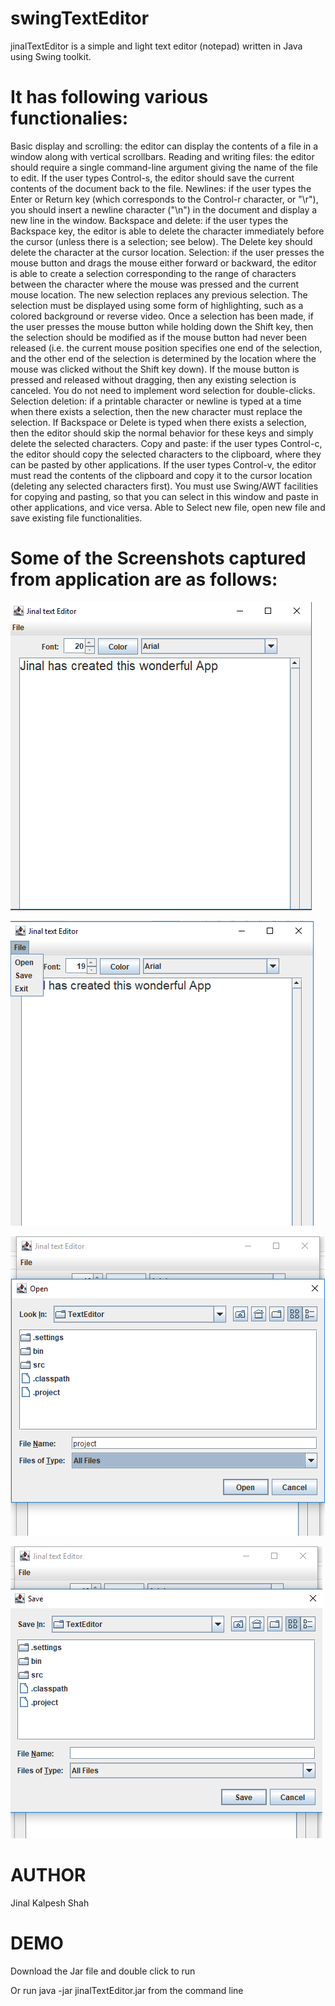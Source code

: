 # swingTextEditor
jinalTextEditor is a simple and light text editor (notepad) written in Java using Swing toolkit.

# It has following various functionalies:

Basic display and scrolling: the editor can display the contents of a file in a window along with vertical scrollbars.
Reading and writing files: the editor should require a single command-line argument giving the name of the file to edit. If the user types Control-s, the editor should save the current contents of the document back to the file.
Newlines: if the user types the Enter or Return key (which corresponds to the Control-r character, or "\r"), you should insert a newline character ("\n") in the document and display a new line in the window.
Backspace and delete: if the user types the Backspace key, the editor is able to delete the character immediately before the cursor (unless there is a selection; see below). The Delete key should delete the character at the cursor location.
Selection: if the user presses the mouse button and drags the mouse either forward or backward, the editor is able to create a selection corresponding to the range of characters between the character where the mouse was pressed and the current mouse location. The new selection replaces any previous selection. The selection must be displayed using some form of highlighting, such as a colored background or reverse video. Once a selection has been made, if the user presses the mouse button while holding down the Shift key, then the selection should be modified as if the mouse button had never been released (i.e. the current mouse position specifies one end of the selection, and the other end of the selection is determined by the location where the mouse was clicked without the Shift key down). If the mouse button is pressed and released without dragging, then any existing selection is canceled. You do not need to implement word selection for double-clicks.
Selection deletion: if a printable character or newline is typed at a time when there exists a selection, then the new character must replace the selection. If Backspace or Delete is typed when there exists a selection, then the editor should skip the normal behavior for these keys and simply delete the selected characters.
Copy and paste: if the user types Control-c, the editor should copy the selected characters to the clipboard, where they can be pasted by other applications. If the user types Control-v, the editor must read the contents of the clipboard and copy it to the cursor location (deleting any selected characters first). You must use Swing/AWT facilities for copying and pasting, so that you can select in this window and paste in other applications, and vice versa.
Able to Select new file, open new file and save existing file functionalities.


# Some of the Screenshots captured from application are as follows:

![](Screenshots/SS1.png)

![](Screenshots/SS2.png)

![](Screenshots/SS3.png)

![](Screenshots/SS4.png)



# AUTHOR
Jinal Kalpesh Shah





# DEMO
Download the Jar file and double click to run

Or run java -jar jinalTextEditor.jar from the command line



